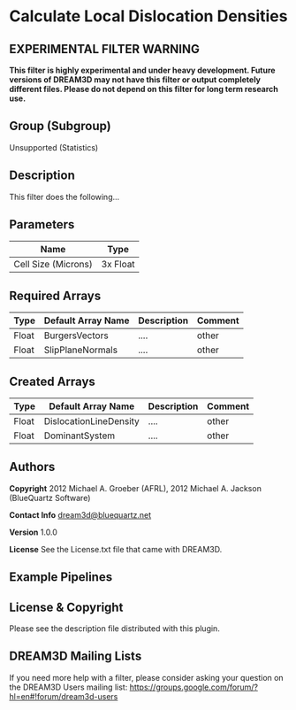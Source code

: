 # Calculate Local Dislocation Densities  #



## EXPERIMENTAL FILTER WARNING ##

__This filter is highly experimental and under heavy development. Future versions of DREAM3D may not have this filter or output completely different files. Please do not depend on this filter for long term research use.__


## Group (Subgroup) ##

Unsupported (Statistics)

## Description ##

This filter does the following...

## Parameters ##

| Name             | Type |
|------------------|------|
| Cell Size (Microns) | 3x Float |

## Required Arrays ##

| Type  | Default Array Name | Description | Comment |
|-------|--------------------|-------------|---------|
| Float | BurgersVectors     | ....        | other   |
| Float | SlipPlaneNormals   | ....        | other   |


## Created Arrays ##

| Type  | Default Array Name | Description | Comment |
|-------|--------------------|-------------|---------|
| Float | DislocationLineDensity | ....        | other   |
| Float | DominantSystem     | ....        | other   |



## Authors ##

**Copyright** 2012 Michael A. Groeber (AFRL), 2012 Michael A. Jackson (BlueQuartz Software)

**Contact Info** dream3d@bluequartz.net

**Version** 1.0.0

**License**  See the License.txt file that came with DREAM3D.



## Example Pipelines ##



## License & Copyright ##

Please see the description file distributed with this plugin.

## DREAM3D Mailing Lists ##

If you need more help with a filter, please consider asking your question on the DREAM3D Users mailing list:
https://groups.google.com/forum/?hl=en#!forum/dream3d-users

